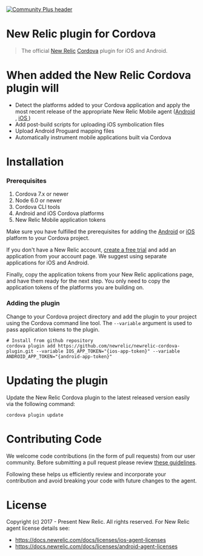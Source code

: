 [![Community Plus header](https://github.com/newrelic/opensource-website/raw/master/src/images/categories/Community_Plus.png)](https://opensource.newrelic.com/oss-category/#community-plus)

# New Relic plugin for Cordova

> The official [New Relic](https://newrelic.com/mobile-monitoring) [Cordova](http://cordova.apache.org/) plugin for iOS and Android.

# When added the New Relic Cordova plugin will
* Detect the platforms added to your Cordova application and apply the most recent release of the appropriate New Relic Mobile agent ([Android ](http://docs.newrelic.com/docs/releases/android), [iOS ](https://docs.newrelic.com/docs/release-notes/mobile-release-notes/xcframework-release-notes/))
* Add post-build scripts for uploading iOS symbolication files
* Upload Android Proguard mapping files
* Automatically instrument mobile applications built via Cordova

# Installation

### Prerequisites
1. Cordova 7.x or newer
2. Node 6.0 or newer
3. Cordova CLI tools
4. Android and iOS Cordova platforms
5. New Relic Mobile application tokens

Make sure you have fulfilled the prerequisites for adding the [Android](https://cordova.apache.org/docs/en/latest/guide/platforms/android) or [iOS](https://cordova.apache.org/docs/en/latest/guide/platforms/ios/index.html) platform to your Cordova project.</br>

If you don't have a New Relic account, [create a free trial](https://newrelic.com/signup?trial=mobile) and add an application from your account page. We suggest using separate applications for iOS and Android.

Finally, copy the application tokens from your New Relic applications page, and have them ready for the next step. You only need to copy the application tokens of the platforms you are building on.

### Adding the plugin
Change to your Cordova project directory and add the plugin to your project using the Cordova command line tool. The `--variable` argument is used to pass application tokens to the plugin.
```
# Install from github repository
cordova plugin add https://github.com/newrelic/newrelic-cordova-plugin.git --variable IOS_APP_TOKEN="{ios-app-token}" --variable ANDROID_APP_TOKEN="{android-app-token}"
```

# Updating the plugin
Update the New Relic Cordova plugin to the latest released version easily via the following command:
```
cordova plugin update
```

# Contributing Code

We welcome code contributions (in the form of pull requests) from our user community. Before submitting a pull request please review [these guidelines](CONTRIBUTING.md).

Following these helps us efficiently review and incorporate your contribution and avoid breaking your code with future changes to the agent.

# License

Copyright (c) 2017 - Present New Relic. All rights reserved.
For New Relic agent license details see:
* https://docs.newrelic.com/docs/licenses/ios-agent-licenses
* https://docs.newrelic.com/docs/licenses/android-agent-licenses
